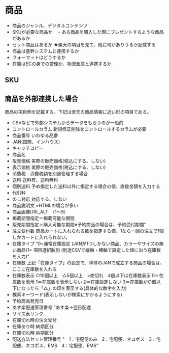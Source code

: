 # 商品
- 商品のジャンル、デジタルコンテンツ
- SKUが必要な商品か
　- ある商品を購入した際にプレゼントするような商品があるか
- セット商品はあるか
★楽天の項目を見て、他に何がありうるか記載する
- 商品は基幹システムと連携するか
- フォーマットはどうするか
- 在庫はECの身での管理か、物流倉庫と連携するか

## SKU

## 商品を外部連携した場合
商品の項目例を記載する。下記は楽天の商品情報に近い形の項目である。

- CSVなどで外部システムからデータをもらうのが一般的
- コントロールカラム 新規修正削除をコントロールするカラムが必要
- 商品番号	いわゆる品番
- JAN(国際、インハウス)
- キャッチコピー	
- 商品名	
- 販売価格	実際の販売価格(税込にする、しない)
- 表示価格	実際の販売価格(税込にする、しない)
- 消費税　消費税額を別途管理する場合	
- 送料	送料有、送料無料
- 個別送料	予め指定した送料以外に指定する場合の値、直接金額を入力する
- 代引料	
- のし対応	対応する、しない
- 商品説明文	=HTMLの場合が多い
- 商品画像URL,ALT　（1～9）
- 掲載期間指定＝掲載可能な期間
- 販売期間指定＝購入可能な期間※予約商品の場合は、予約受付期間"
- 注文受付数	商品カートに入れられる数を指定する値。1なら一回の注文で1個しかカートに入れられない。
- 在庫タイプ	"0=通常在庫設定 (JANが1つしかない商品、カラーやサイズの無い商品)1= 項目選択肢別 (別途CSVで縦軸・横軸で設定した値に沿う在庫数を入力)"
- 在庫数	上記「在庫タイプ」の設定で、単体のJANで成立する商品の場合は、ここに在庫数を入れる
- 在庫数表示	○10個以上　△5個以上　×売切れ　4個以下は在庫数表示
  0＝在庫数を表示   1＝在庫数を表示しない  2＝在庫設定しない 3＝在庫数が○個以下になったら「△」の印を表示する(具体的な数字を入力)
- 検索キーワード(表示しないが検索にかかるようにする)
- 予約商品発売日	
- あす楽配送管理番号	"あす楽→翌日配達
- サイズ表リンク	
- 在庫切れ時の注文受付	
- 在庫あり時	納期区分
- 在庫切れ時 納期区分
- 配送方法セット管理番号	"　1：宅配便のみ　2：宅配便、ネコポス　3：宅配便、ネコポス、EMS　4：宅配便、EMS"

